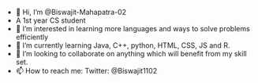 - 👋 Hi, I’m @Biswajit-Mahapatra-02
- A 1st year CS student
- 👀 I’m interested in learning more languages and ways to solve problems efficiently
- 🌱 I’m currently learning Java, C++, python, HTML, CSS, JS and R.
- 💞️ I’m looking to collaborate on anything which will benefit from my skill set.
- 📫 How to reach me:
  Twitter: @Biswajit1102

<!---
Biswajit-Mahapatra-02/Biswajit-Mahapatra-02 is a ✨ special ✨ repository because its `README.md` (this file) appears on your GitHub profile.
You can click the Preview link to take a look at your changes.
--->
